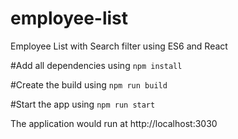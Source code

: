# employee-list
Employee List with Search filter using ES6 and React

#Add all dependencies using
	`npm install`

#Create the build using 
	`npm run build`

#Start the app using 
	`npm run start`
	
The application would run at http://localhost:3030
